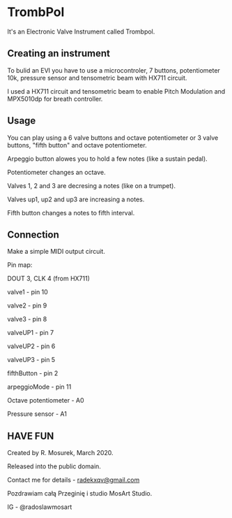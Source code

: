 # TrombPol
  It's an Electronic Valve Instrument called Trombpol.

  
 ## Creating an instrument
 
  To bulid an EVI you have to use a microcontroler, 7 buttons, potentiometer 10k, pressure sensor and tensometric beam with HX711 circuit.
  
  I used a HX711 circuit and tensometric beam to enable Pitch Modulation and MPX5010dp for breath controller.
  
  ## Usage
  You can play using a 6 valve buttons and octave potentiometer or 3 valve buttons, "fifth button" and octave potentiometer.
  
  Arpeggio button alowes you to hold a few notes (like a sustain pedal).
  
  Potentiometer changes an octave.
  
  Valves 1, 2 and 3 are decresing a notes (like on a trumpet).
  
  Valves up1, up2 and up3 are increasing a notes.
  
  Fifth button changes a notes to fifth interval. 
  
  
  ## Connection
  Make a simple MIDI output circuit. 
  
  Pin map:
  
  DOUT  3, CLK  4 (from HX711)
  

  valve1 - pin 10
  
  valve2 - pin 9
  
  valve3 - pin 8
  
  valveUP1 - pin 7
  
  valveUP2 - pin 6
  
  valveUP3 - pin 5
  
  fifthButton - pin 2
  
  arpeggioMode - pin 11
  

  Octave potentiometer - A0
  
  Pressure sensor - A1

## HAVE FUN

  Created by R. Mosurek, March 2020.
  
  Released into the public domain.
  
  Contact me for details - radekxqv@gmail.com
  
  Pozdrawiam całą Przeginię i studio MosArt Studio.
  
  IG - @radoslawmosart
